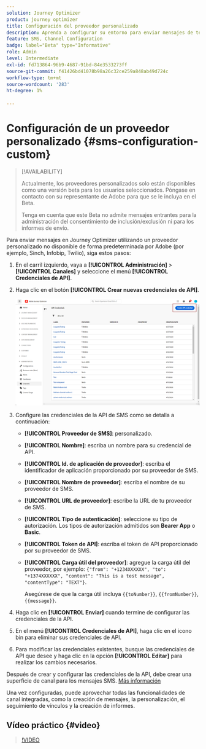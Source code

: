 ```yaml
---
solution: Journey Optimizer
product: journey optimizer
title: Configuración del proveedor personalizado
description: Aprenda a configurar su entorno para enviar mensajes de texto con Journey Optimizer con un proveedor personalizado
feature: SMS, Channel Configuration
badge: label="Beta" type="Informative"
role: Admin
level: Intermediate
exl-id: fd713864-96b9-4687-91bd-84e3533273ff
source-git-commit: f41426bd41078b98a26c32ce259a848ab49d724c
workflow-type: tm+mt
source-wordcount: '283'
ht-degree: 1%

---
```


# Configuración de un proveedor personalizado {#sms-configuration-custom}

>[!AVAILABILITY]
>
>Actualmente, los proveedores personalizados solo están disponibles como una versión beta para los usuarios seleccionados. Póngase en contacto con su representante de Adobe para que se le incluya en el Beta.
>
>Tenga en cuenta que este Beta no admite mensajes entrantes para la administración del consentimiento de inclusión/exclusión ni para los informes de envío.

Para enviar mensajes en Journey Optimizer utilizando un proveedor personalizado no disponible de forma predeterminada por Adobe (por ejemplo, Sinch, Infobip, Twilio), siga estos pasos:

1. En el carril izquierdo, vaya a **[!UICONTROL Administración]** > **[!UICONTROL Canales]** y seleccione el menú **[!UICONTROL Credenciales de API]**.

1. Haga clic en el botón **[!UICONTROL Crear nuevas credenciales de API]**.

   ![](assets/sms_byo_1.png)

1. Configure las credenciales de la API de SMS como se detalla a continuación:

   * **[!UICONTROL Proveedor de SMS]**: personalizado.

   * **[!UICONTROL Nombre]**: escriba un nombre para su credencial de API.

   * **[!UICONTROL Id. de aplicación de proveedor]**: escriba el identificador de aplicación proporcionado por su proveedor de SMS.

   * **[!UICONTROL Nombre de proveedor]**: escriba el nombre de su proveedor de SMS.

   * **[!UICONTROL URL de proveedor]**: escribe la URL de tu proveedor de SMS.

   * **[!UICONTROL Tipo de autenticación&#x200B;]**: seleccione su tipo de autorización. Los tipos de autorización admitidos son **Bearer App** o **Basic**.

   * **[!UICONTROL Token de API]**: escriba el token de API proporcionado por su proveedor de SMS.

   * **[!UICONTROL Carga útil del proveedor]**: agregue la carga útil del proveedor, por ejemplo: `{"from": "+1234XXXXXX", "to": "+1374XXXXXX", "content": "This is a test message", "contentType": "TEXT"}`.

     Asegúrese de que la carga útil incluya `{{toNumber}}`, `{{fromNumber}}`, `{{message}}`.

1. Haga clic en **[!UICONTROL Enviar]** cuando termine de configurar las credenciales de la API.

1. En el menú **[!UICONTROL Credenciales de API]**, haga clic en el icono bin para eliminar sus credenciales de API.

1. Para modificar las credenciales existentes, busque las credenciales de API que desee y haga clic en la opción **[!UICONTROL Editar]** para realizar los cambios necesarios.

Después de crear y configurar las credenciales de la API, debe crear una superficie de canal para los mensajes SMS. [Más información](sms-configuration-surface.md)

Una vez configuradas, puede aprovechar todas las funcionalidades de canal integradas, como la creación de mensajes, la personalización, el seguimiento de vínculos y la creación de informes.

## Vídeo práctico {#video}

>[!VIDEO](https://video.tv.adobe.com/v/3431625)
